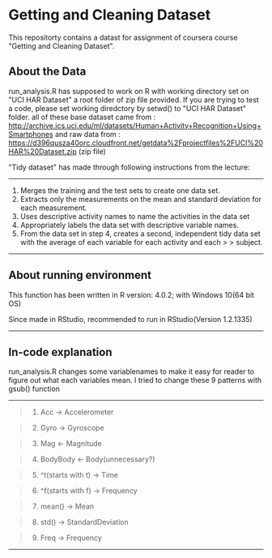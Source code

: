 Getting and Cleaning Dataset
============================

This repositorty contains a datast for assignment of coursera course "Getting and Cleaning Dataset".

About the Data
---------------
run_analysis.R has supposed to work on R with working directory set on "UCI HAR Dataset" a root folder of zip file provided. If you are trying to test a code, please set working diredctory by setwd() to "UCI HAR Dataset" folder.
all of these base dataset came from : http://archive.ics.uci.edu/ml/datasets/Human+Activity+Recognition+Using+Smartphones
and raw data from : https://d396qusza40orc.cloudfront.net/getdata%2Fprojectfiles%2FUCI%20HAR%20Dataset.zip (zip file)




"Tidy dataset" has made through following instructions from the lecture:

--------------------------------
1. Merges the training and the test sets to create one data set.
2. Extracts only the measurements on the mean and standard deviation for each measurement.
3. Uses descriptive activity names to name the activities in the data set
4. Appropriately labels the data set with descriptive variable names.
5. From the data set in step 4, creates a second, independent tidy data set with the average of each variable for each activity and each > > subject.

---------------------------------


About running environment
---------------------------
This function has been written in R version: 4.0.2; with Windows 10(64 bit OS)

Since made in RStudio, recommended to run in RStudio(Version 1.2.1335)

--------------------------------


In-code explanation
----------------------------
run_analysis.R changes some variablenames to make it easy for reader to figure out what each variables mean.
I tried to change these 9 patterns with gsub() function

--------------------------
> 1. Acc -> Accelerometer

> 2. Gyro -> Gyroscope

> 3. Mag <- Magnitude

> 4. BodyBody <- Body(unnecessary?)

> 5. ^t(starts with t) -> Time

> 6. ^f(starts with f) -> Frequency

> 7. mean() -> Mean

> 8.  std() -> StandardDeviation

> 9. Freq -> Frequency

--------------------------